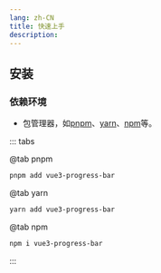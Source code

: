 ```yaml
---
lang: zh-CN
title: 快速上手
description: 
---
```


## 安装

### 依赖环境

- 包管理器，如[pnpm](https://pnpm.io/zh/)、[yarn](https://classic.yarnpkg.com/en/)、[npm](https://www.npmjs.com/)等。

::: tabs

@tab pnpm

```bash
pnpm add vue3-progress-bar
```

@tab yarn

```bash
yarn add vue3-progress-bar
```

@tab npm

```bash
npm i vue3-progress-bar
```

:::
